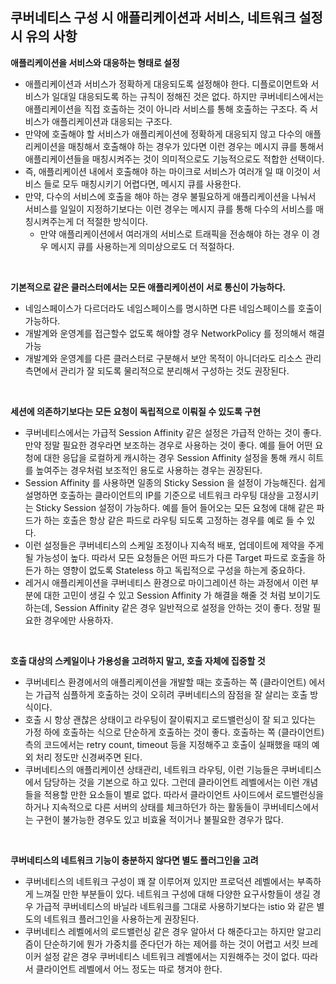 ## 쿠버네티스 구성 시 애플리케이션과 서비스, 네트워크 설정 시 유의 사항



**애플리케이션을 서비스와 대응하는 형태로 설정**

- 애플리케이션과 서비스가 정확하게 대응되도록 설정해야 한다. 디플로이먼트와 서비스가 일대일 대응되도록 하는 규칙이 정해진 것은 없다. 하지만 쿠버네티스에서는 애플리케이션을 직접 호출하는 것이 아니라 서비스를 통해 호출하는 구조다. 즉 서비스가 애플리케이션과 대응되는 구조다.
- 만약에 호출해야 할 서비스가 애플리케이션에 정확하게 대응되지 않고 다수의 애플리케이션을 매칭해서 호출해야 하는 경우가 있다면 이런 경우는 메시지 큐를 통해서 애플리케이션들을 매칭시켜주는 것이 의미적으로도 기능적으로도 적합한 선택이다.
- 즉, 애플리케이션 내에서 호출해야 하는 마이크로 서비스가 여러개 일 때 이것이 서비스 들로 모두 매칭시키기 어렵다면, 메시지 큐를 사용한다.
- 만약, 다수의 서비스에 호출을 해야 하는 경우 불필요하게 애플리케이션을 나눠서 서비스를 일일이 지정하기보다는 이런 경우는 메시지 큐를 통해 다수의 서비스를 매칭시켜주는게 더 적절한 방식이다.
    - 만약 애플리케이션에서 여러개의 서비스로 트래픽을 전송해야 하는 경우 이 경우 메시지 큐를 사용하는게 의미상으로도 더 적절하다.

<br>



**기본적으로 같은 클러스터에서는 모든 애플리케이션이 서로 통신이 가능하다.**

- 네임스페이스가 다르더라도 네임스페이스를 명시하면 다른 네임스페이스를 호출이 가능하다.
- 개발계와 운영계를 접근할수 없도록 해야할 경우 NetworkPolicy 를 정의해서 해결 가능
- 개발계와 운영계를 다른 클러스터로 구분해서 보안 목적이 아니더라도 리소스 관리 측면에서 관리가 잘 되도록 물리적으로 분리해서 구성하는 것도 권장된다.

<br>



**세션에 의존하기보다는 모든 요청이 독립적으로 이뤄질 수 있도록 구현**

- 쿠버네티스에서는 가급적 Session Affinity 같은 설정은 가급적 안하는 것이 좋다. 만약 정말 필요한 경우라면 보조하는 경우로 사용하는 것이 좋다. 예를 들어 어떤 요청에 대한 응답을 로컬하게 캐시하는 경우 Session Affinity 설정을 통해 캐시 히트를 높여주는 경우처럼 보조적인 용도로 사용하는 경우는 권장된다.
- Session Affinity 를 사용하면 일종의 Sticky Session 을 설정이 가능해진다. 쉽게 설명하면 호출하는 클라이언트의 IP를 기준으로 네트워크 라우팅 대상을 고정시키는 Sticky Session 설정이 가능하다. 예를 들어 들어오는 모든 요청에 대해 같은 파드가 하는 호출은 항상 같은 파드로 라우팅 되도록 고정하는 경우를 예로 들 수 있다.
- 이런 설정들은 쿠버네티스의 스케일 조정이나 지속적 배포, 업데이트에 제약을 주게 될 가능성이 높다. 따라서 모든 요청들은 어떤 파드가 다른 Target 파드로 호출을 하든가 하는 영향이 없도록 Stateless 하고 독립적으로 구성을 하는게 중요하다.
- 레거시 애플리케이션을 쿠버네티스 환경으로 마이그레이션 하는 과정에서 이런 부분에 대한 고민이 생길 수 있고 Session Affinity 가 해결을 해줄 것 처럼 보이기도 하는데, Session Affinity 같은 경우 일반적으로 설정을 안하는 것이 좋다. 정말 필요한 경우에만 사용하자.

<br>



**호출 대상의 스케일이나 가용성을 고려하지 말고, 호출 자체에 집중할 것**

- 쿠버네티스 환경에서의 애플리케이션을 개발할 때는 호출하는 쪽 (클라이언트) 에서는 가급적 심플하게 호출하는 것이 오히려 쿠버네티스의 잠점을 잘 살리는 호출 방식이다.
- 호출 시 항상 괜찮은 상태이고 라우팅이 잘이뤄지고 로드밸런싱이 잘 되고 있다는 가정 하에 호출하는 식으로 단순하게 호출하는 것이 좋다. 호출하는 쪽 (클라이언트) 측의 코드에서는 retry count, timeout 등을 지정해주고 호출이 실패했을 때의 예외 처리 정도만 신경써주면 된다.
- 쿠버네티스의 애플리케이션 상태관리, 네트워크 라우팅, 이런 기능들은 쿠버네티스에서 담당하는 것을 기본으로 하고 있다. 그런데 클라이언트 레벨에서는 이런 개념들을 적용할 만한 요소들이 별로 없다. 따라서 클라이언트 사이드에서 로드밸런싱을 하거나 지속적으로 다른 서버의 상태를 체크하던가 하는 활동들이 쿠버네티스에서는 구현이 불가능한 경우도 있고 비효율 적이거나 불필요한 경우가 많다.

<br>



**쿠버네티스의 네트워크 기능이 충분하지 않다면 별도 플러그인을 고려**

- 쿠버네티스의 네트워크 구성이 꽤 잘 이루어져 있지만 프로덕션 레벨에서는 부족하게 느껴질 만한 부분들이 있다. 네트워크 구성에 대해 다양한 요구사항들이 생길 경우 가급적 쿠버네티스의 바닐라 네트워크를 그대로 사용하기보다는 istio 와 같은 별도의 네트워크 플러그인을 사용하는게 권장된다.
- 쿠버네티스 레벨에서의 로드밸런싱 같은 경우 알아서 다 해준다고는 하지만 알고리즘이 단순하기에 뭔가 가중치를 준다던가 하는 제어를 하는 것이 어렵고 서킷 브레이커 설정 같은 경우 쿠버네티스 네트워크 레벨에서는 지원해주는 것이 없다. 따라서 클라이언트 레벨에서 어느 정도는 따로 챙겨야 한다.

